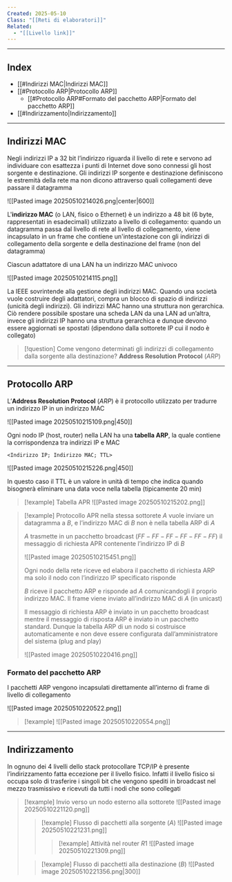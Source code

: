 ```yaml
---
Created: 2025-05-10
Class: "[[Reti di elaboratori]]"
Related:
  - "[[Livello link]]"
---
```

---
## Index
- [[#Indirizzi MAC|Indirizzi MAC]]
- [[#Protocollo ARP|Protocollo ARP]]
	- [[#Protocollo ARP#Formato del pacchetto ARP|Formato del pacchetto ARP]]
- [[#Indirizzamento|Indirizzamento]]
---
## Indirizzi MAC
Negli indirizzi IP a 32 bit l’indirizzo riguarda il livello di rete e servono ad individuare con esattezza i punti di Internet dove sono connessi gli host sorgente e destinazione. Gli indirizzi IP sorgente e destinazione definiscono le estremità della rete ma non dicono attraverso quali collegamenti deve passare il datagramma

![[Pasted image 20250510214026.png|center|600]]

L'**indirizzo MAC** (o LAN, fisico o Ethernet) è un indirizzo a 48 bit (6 byte, rappresentati in esadecimali) utilizzato a livello di collegamento: quando un datagramma passa dal livello di rete al livello di collegamento, viene incapsulato in un frame che contiene un'intestazione con gli indirizzi di collegamento della sorgente e della destinazione del frame (non del datagramma)

Ciascun adattatore di una LAN ha un indirizzo MAC univoco

![[Pasted image 20250510214115.png]]

La IEEE sovrintende alla gestione degli indirizzi MAC. Quando una società vuole costruire degli adattatori, compra un blocco di spazio di indirizzi (unicità degli indirizzi).
Gli indirizzi MAC hanno una struttura non gerarchica. Ciò rendere possibile spostare una scheda LAN da una LAN ad un’altra, invece gli indirizzi IP hanno una struttura gerarchica e dunque devono essere aggiornati se spostati (dipendono dalla sottorete IP cui il nodo è collegato)

>[!question] Come vengono determinati gli indirizzi di collegamento dalla sorgente alla destinazione?
>**Address Resolution Protocol** (*ARP*)

---
## Protocollo ARP
L’**Address Resolution Protocol** (*ARP*) è il protocollo utilizzato per tradurre un indirizzo IP in un indirizzo MAC

![[Pasted image 20250510215109.png|450]]

Ogni nodo IP (host, router) nella LAN ha una **tabella ARP**, la quale contiene la corrispondenza tra indirizzi IP e MAC

```
<Indirizzo IP; Indirizzo MAC; TTL>
```

![[Pasted image 20250510215226.png|450]]

In questo caso il TTL è un valore in unità di tempo che indica quando bisognerà eliminare una data voce nella tabella (tipicamente 20 min)

>[!example] Tabella APR
>![[Pasted image 20250510215202.png]]

>[!example] Protocollo APR nella stessa sottorete
>$A$ vuole inviare un datagramma a $B$, e l’indirizzo MAC di $B$ non è nella tabella ARP di $A$
>
>$A$ trasmette in un pacchetto broadcast ($FF-FF-FF-FF-FF-FF$) il messaggio di richiesta APR contenente l’indirizzo IP di $B$
>
>![[Pasted image 20250510215451.png]]
>
>Ogni nodo della rete riceve ed elabora il pacchetto di richiesta ARP ma solo il nodo con l’indirizzo IP specificato risponde
>
>$B$ riceve il pacchetto ARP e risponde ad $A$ comunicandogli il proprio indirizzo MAC. Il frame viene inviato all’indirizzo MAC di $A$ (in unicast)
>
>Il messaggio di richiesta ARP è inviato in un pacchetto broadcast mentre il messaggio di risposta ARP è inviato in un pacchetto standard. Dunque la tabella ARP di un nodo si costruisce automaticamente e non deve essere configurata dall’amministratore del sistema (plug and play)
>
>![[Pasted image 20250510220416.png]]

### Formato del pacchetto ARP
I pacchetti ARP vengono incapsulati direttamente all’interno di frame di livello di collegamento

![[Pasted image 20250510220522.png]]

>[!example]
>![[Pasted image 20250510220554.png]]

---
## Indirizzamento
In ognuno dei 4 livelli dello stack protocollare TCP/IP è presente l’indirizzamento fatta eccezione per il livello fisico. Infatti il livello fisico si occupa solo di trasferire i singoli bit che vengono spediti in broadcast nel mezzo trasmissivo e ricevuti da tutti i nodi che sono collegati

>[!example] Invio verso un nodo esterno alla sottorete
>![[Pasted image 20250510221120.png]]
>>[!example] Flusso di pacchetti alla sorgente ($A$)
>>![[Pasted image 20250510221231.png]]
>>>[!example] Attività nel router $R 1$
>>>![[Pasted image 20250510221309.png]]
>
>>[!example] Flusso di pacchetti alla destinazione ($B$)
>>![[Pasted image 20250510221356.png|300]]



